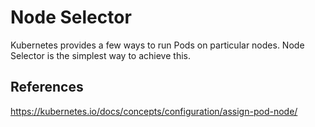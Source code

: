 # Node Selector

Kubernetes provides a few ways to run Pods on particular nodes. Node Selector is the simplest way to achieve this.

## References

https://kubernetes.io/docs/concepts/configuration/assign-pod-node/